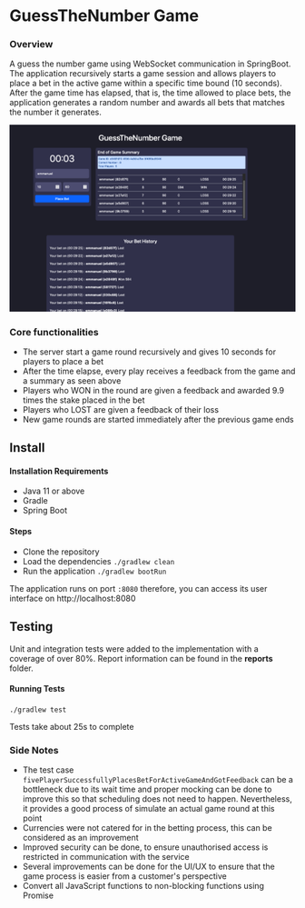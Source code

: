 # GuessTheNumber Game

### Overview

A guess the number game using WebSocket communication in SpringBoot. The application
recursively starts a game session and allows players to place a bet in the active game
within a specific time bound (10 seconds). After the game time has elapsed, that is, the
time allowed to place bets, the application generates a random number and awards all bets
that matches the number it generates.

![Web Interface](imgs/app_interface.png)

### Core functionalities

- The server start a game round recursively and gives 10 seconds for players to place a bet
- After the time elapse, every play receives a feedback from the game and a summary as seen above
- Players who WON in the round are given a feedback and awarded 9.9 times the stake placed in the bet
- Players who LOST are given a feedback of their loss
- New game rounds are started immediately after the previous game ends

## Install

#### Installation Requirements

- Java 11 or above
- Gradle
- Spring Boot

#### Steps

- Clone the repository
- Load the dependencies `./gradlew clean`
- Run the application `./gradlew bootRun`

The application runs on port `:8080` therefore, you can access its user interface on http://localhost:8080

## Testing

Unit and integration tests were added to the implementation with a coverage of over 80%. Report information can
be found in the **reports** folder.

#### Running Tests
`./gradlew test`

Tests take about 25s to complete

### Side Notes
- The test case `fivePlayerSuccessfullyPlacesBetForActiveGameAndGotFeedback` can be a bottleneck due to its wait time
  and proper mocking can be done to improve this so that scheduling does not need to happen. Nevertheless, it provides
  a good process of simulate an actual game round at this point
- Currencies were not catered for in the betting process, this can be considered as an improvement
- Improved security can be done, to ensure unauthorised access is restricted in communication with the service
- Several improvements can be done for the UI/UX to ensure that the game process is easier from a customer's perspective
- Convert all JavaScript functions to non-blocking functions using Promise